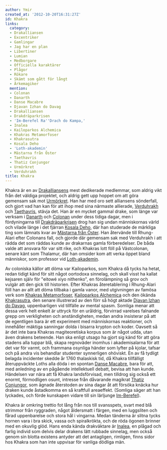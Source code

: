 ```yaml
---
author: Ymir
created_at: '2012-10-20T16:31:27Z'
id: Khakra
links:
  category:
  - Drakalliansen
  - Excentriker
  - Gamlingar
  - Jag har en plan
  - Libertiner
  - Lumian
  - Medborgare
  - Officiella karaktärer
  - Plågor
  - Rökare
  - Skämt som gått för långt
  - Ärkemagiker
  mention:
  - Colonan
  - Danarth
  - Danse Macabre
  - Djavan Izhan do Davag
  - Drakalliansen
  - Drakdräparkrisen
  - 'Im-Berefel Ra''Drach do Kampa,'
  - Inalea
  - Kailoparkos Alchemica
  - Khakras Metamorfoser
  - Khakrasutra
  - Kosala Deho
  - 'Loth-akademin'
  - Mästarna från Öster
  - Taethavris
  - Thatiz Conjungor
  - Urmörkret
  - Verduhrakh
title: Khakra
---
```


Khakra är en av [Drakalliansens] mest dedikerade medlemmar, som aldrig vikt från det väldiga
projektet, och aldrig gett upp hoppet om att göra gemensam sak mot [Urmörkret]. Han har med oro sett
alliansens sönderfall, och gjort vad han kan för att ihop med sina närmaste allierade, [Verduhrakh]
och [Taethavris], stävja det. Han är en mycket gammal drake, som länge var verksam i [Danarth] och
[Colonan] under dess tidiga dagar, men i fördyningarna till [Drakdräparkrisen] drog han sig undan
människornas värld och vilade länge i det fjärran [Kosala Deho], där han studerade de märkliga ting
som lämnats kvar av [Mästarna från Öster]. Han återvände till Rhung-Alari efter Colonans fall, och
gjorde där gemensam sak med Verduhrakh i att rädda det som räddas kunde av drakarnas gamla
förberedelser. De båda valde att ansvara för var sitt rike, och Khakras lott föll på Västcolonan,
senare känt som Thalamur, där han omsider kom att verka öppet bland människor, som professor vid
[Loth-akademin].

Av coloniska källor att döma var Kailoparkos, som Khakra då tycks ha hetat, redan tidigt känd för
sitt något oortodoxa sinnelag, och skall visst ha kallat kejsaren själv för "eitowé xiyo nithenko",
en förolämpning så grov och vulgär att den gick till historien. Efter Khakras återetablering i
Rhung-Alari föll han av allt att döma tillbaka i gamla vanor, med utgivningen av famösa verk som
[Khakras Metamorfoser], [Kailoparkos Alchemica] och den ökända [Khakrasutra], den senare illustrerad
av den förr så högt aktade [Djavan Izhan do Davag], uppenbarligen vid tillfälle av mental spasm.
Somliga menar att dessa verk helt enkelt är uttryck för en uråldrig, förvirrad varelses falnande
grepp om verkligheten och anständigheten, medan andra insisterar på att de egentligen bara är ett
experiment med människornas reaktioner, och innehåller mäktiga sanningar dolda i bisarra krypton och
koder. Oavsett så är det inte bara Khakras magiteoretiska korpus som är något udda, utan även
drakens beteende. Han ska enligt utsago ha gjort sig känd för att göra stadens alla tuppar blå,
skapa regnoväder inomhus i akademisalarna för att det var för varmt, och frammana osynliga händer
som lyfter på kjolar, tafsar och på andra vis behandlar studenter synnerligen ohöviskt. En av få
tydligt belagda incidenter skedde år 1760 thalaskisk tid, då Khakra tillfälligt återuppväckte Loths
alla döda i en spontan [Danse Macabre], bara för att, med anledning av en pågående intellektuell
debatt, bevisa att han kunde. Händelsen var nära att få Khakra landsförvisad, men tilldrog sig också
ett enormt, förmodligen osunt, intresse från dåvarande magikrat [Thatiz Conjungor], som ägnade
återstoden av sina dagar åt att försöka knäcka hur draken kunde åstadkomma en så kraftfull
areaeffekt. (Somliga säger att han lyckades, och förde kunskapen vidare till sin lärljunge
[Im-Berefel]).

Khakra är omkring trettio fot lång från nos till svansspets, svart med blå strimmor från ryggraden,
något åldersmatt i färgen, med en luggsliten och fårad uppenbarelse och stora hål i vingarna. Medan
tänderna är slitna tycks hornen vara i bra skick, vassa och spiralkrökta, och de röda ögonen brinner
med en okuvlig glöd. Hans enda kända drakväktare är [Inalea], en plågad och farlig individ som
delvis delar drakens lätt rubbade sinnelag, men också genom sin blotta existens antyder att det
antagligen, rimligen, finns sidor hos Khakra som han inte uppvisar för vanliga dödliga män.

  [Drakalliansens]: Drakalliansen
  [Urmörkret]: Urmörkret
  [Verduhrakh]: Verduhrakh
  [Taethavris]: Taethavris
  [Danarth]: Danarth
  [Colonan]: Colonan
  [Drakdräparkrisen]: Drakdräparkrisen
  [Kosala Deho]: Kosala_Deho
  [Mästarna från Öster]: Mästarna_från_Öster
  [Loth-akademin]: Loth-akademin
  [Khakras Metamorfoser]: Khakras_Metamorfoser
  [Kailoparkos Alchemica]: Kailoparkos_Alchemica
  [Khakrasutra]: Khakrasutra
  [Djavan Izhan do Davag]: Djavan_Izhan_do_Davag
  [Danse Macabre]: Danse_Macabre
  [Thatiz Conjungor]: Thatiz_Conjungor
  [Im-Berefel]: Im-Berefel_RaDrach_do_Kampa
  [Inalea]: Inalea